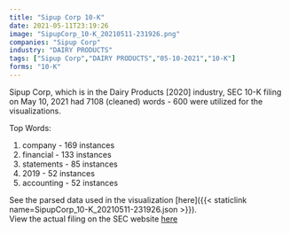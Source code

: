 ```yaml
---
title: "Sipup Corp 10-K"
date: 2021-05-11T23:19:26
image: "SipupCorp_10-K_20210511-231926.png"
companies: "Sipup Corp"
industry: "DAIRY PRODUCTS"
tags: ["Sipup Corp","DAIRY PRODUCTS","05-10-2021","10-K"]
forms: "10-K"
---
```

Sipup Corp, which is in the Dairy Products [2020] industry, SEC 10-K filing on May 10, 2021 had 7108 (cleaned) words - 600 were utilized for the visualizations.

Top Words:
1. company - 169 instances
2. financial - 133 instances
3. statements - 85 instances
4. 2019 - 52 instances
5. accounting - 52 instances


See the parsed data used in the visualization [here]({{< staticlink name=SipupCorp_10-K_20210511-231926.json >}}).  
View the actual filing on the SEC website [here](https://www.sec.gov/Archives/edgar/data/1563227/0001213900-21-025233.txt)